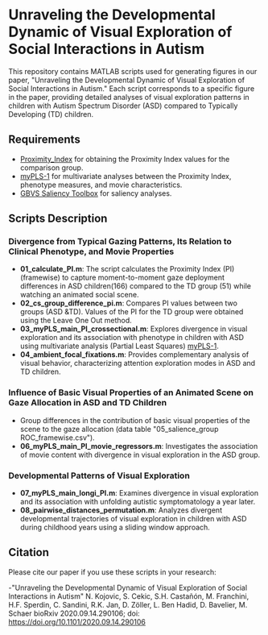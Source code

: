 # Unraveling the Developmental Dynamic of Visual Exploration of Social Interactions in Autism

This repository contains MATLAB scripts used for generating figures in our paper, "Unraveling the Developmental Dynamic of Visual Exploration of Social Interactions in Autism." Each script corresponds to a specific figure in the paper, providing detailed analyses of visual exploration patterns in children with Autism Spectrum Disorder (ASD) compared to Typically Developing (TD) children.

## Requirements

- [Proximity_Index](https://github.com/nadakojovic/Proximity_Index) for obtaining the Proximity Index values for the comparison group.
- [myPLS-1](https://github.com/valkebets/myPLS-1) for multivariate analyses between the Proximity Index, phenotype measures, and movie characteristics.
- [GBVS Saliency Toolbox](http://www.animaclock.com/harel/share/gbvs.php) for saliency analyses.

## Scripts Description

### Divergence from Typical Gazing Patterns, Its Relation to Clinical Phenotype, and Movie Properties
- **01_calculate_PI.m**: The script calculates the Proximity Index (PI) (framewise) to capture moment-to-moment gaze deployment differences in ASD children(166) compared to the TD group (51) while watching an animated social scene.
- **02_cs_group_difference_pi.m**: Compares PI values between two groups (ASD &TD). Values of the PI for the TD group were obtained using the Leave One Out method. 
- **03_myPLS_main_PI_crossectional.m**: Explores divergence in visual exploration and its association with phenotype in children with ASD using multivariate analysis (Partial Least Squares) [myPLS-1](https://github.com/valkebets/myPLS-1).
- **04_ambient_focal_fixations.m**: Provides complementary analysis of visual behavior, characterizing attention exploration modes in ASD and TD children.

### Influence of Basic Visual Properties of an Animated Scene on Gaze Allocation in ASD and TD Children
- Group differences in the contribution of basic visual properties of the scene to the gaze allocation (data table "05_salience_group ROC_framewise.csv"). 
- **06_myPLS_main_PI_movie_regressors.m**: Investigates the association of movie content with divergence in visual exploration in the ASD group.

### Developmental Patterns of Visual Exploration

- **07_myPLS_main_longi_PI.m**: Examines divergence in visual exploration and its association with unfolding autistic symptomatology a year later.
- **08_pairwise_distances_permutation.m**: Analyzes divergent developmental trajectories of visual exploration in children with ASD during childhood years using a sliding window approach.

## Citation

Please cite our paper if you use these scripts in your research:

-"Unraveling the Developmental Dynamic of Visual Exploration of Social Interactions in Autism"
 N. Kojovic, S. Cekic, S.H. Castañón, M. Franchini, H.F. Sperdin, C. Sandini,
 R.K. Jan, D. Zöller, L. Ben Hadid, D. Bavelier, M. Schaer
 bioRxiv 2020.09.14.290106; doi: https://doi.org/10.1101/2020.09.14.290106


